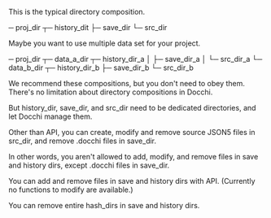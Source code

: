 This is the typical directory composition.

─ proj_dir ┬─ history_dit
           ├─ save_dir
           └─ src_dir

Maybe you want to use multiple data set for your project.

─ proj_dir ┬─ data_a_dir ┬─ history_dir_a
           │             ├─ save_dir_a
           │             └─ src_dir_a
           └─ data_b_dir ┬─ history_dir_b
                         ├─ save_dir_b
                         └─ src_dir_b

We recommend these compositions, but you don't need to obey them.
There's no limitation about directory compositions in Docchi.

But history_dir, save_dir, and src_dir need to be dedicated directories,
and let Docchi manage them.

Other than API, you can create, modify and remove source JSON5 files in src_dir,
and remove .docchi files in save_dir.

In other words, you aren't allowed to add, modify, and remove files in save and history dirs,
except .docchi files in save_dir.

You can add and remove files in save and history dirs with API.
(Currently no functions to modify are available.)

You can remove entire hash_dirs in save and history dirs.